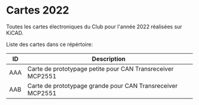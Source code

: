 # Cartes 2022
Toutes les cartes électroniques du Club pour l'année 2022 réalisées sur KiCAD. 

Liste des cartes dans ce répértoire:


|ID  | Description | 
|----|-------------|
|AAA | Carte de prototypage petite pour CAN Transreceiver MCP2551  | 
|AAB | Carte de prototypage grande pour CAN Transreceiver MCP2551  | 
